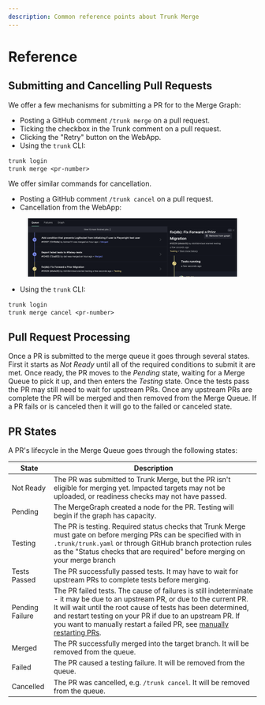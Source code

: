 ```yaml
---
description: Common reference points about Trunk Merge
---
```


# Reference

## Submitting and Cancelling Pull Requests

We offer a few mechanisms for submitting a PR for to the Merge Graph:

* Posting a GitHub comment `/trunk merge` on a pull request.
* Ticking the checkbox in the Trunk comment on a pull request.
* Clicking the "Retry" button on the WebApp.
* Using the `trunk` CLI:

```
trunk login
trunk merge <pr-number>
```

We offer similar commands for cancellation.

* Posting a GitHub comment `/trunk cancel` on a pull request.
* Cancellation from the WebApp:

<figure><img src="../.gitbook/assets/image (6) (1).png" alt=""><figcaption></figcaption></figure>

* Using the `trunk` CLI:

```
trunk login
trunk merge cancel <pr-number>
```

## Pull Request Processing

Once a PR is submitted to the merge queue it goes through several states. First it starts as _Not Ready_ until all of the required conditions to submit it are met. Once ready, the PR moves to the _Pending_ state, waiting for a Merge Queue to pick it up, and then enters the _Testing_ state. Once the tests pass the PR may still need to wait for upstream PRs. Once any upstream PRs are complete the PR will be merged and then removed from the Merge Queue. If a PR fails or is canceled then it will go to the failed or canceled state.

## PR States

A PR's lifecycle in the Merge Queue goes through the following states:

| State           | Description                                                                                                                                                                                                                                                                                                                                                                    |
| --------------- | ------------------------------------------------------------------------------------------------------------------------------------------------------------------------------------------------------------------------------------------------------------------------------------------------------------------------------------------------------------------------------ |
| Not Ready       | The PR was submitted to Trunk Merge, but the PR isn't eligible for merging yet. Impacted targets may not be uploaded, or readiness checks may not have passed.                                                                                                                                                                                                                 |
| Pending         | The MergeGraph created a node for the PR. Testing will begin if the graph has capacity.                                                                                                                                                                                                                                                                                        |
| Testing         | The PR is testing. Required status checks that Trunk Merge must gate on before merging PRs can be specified with in `.trunk/trunk.yaml` or through GitHub branch protection rules as the "Status checks that are required" before merging on your merge branch                                                                                                                 |
| Tests Passed    | The PR successfully passed tests. It may have to wait for upstream PRs to complete tests before merging.                                                                                                                                                                                                                                                                       |
| Pending Failure | The PR failed tests. The cause of failures is still indeterminate - it may be due to an upstream PR, or due to the current PR. It will wait until the root cause of tests has been determined, and restart testing on your PR if due to an upstream PR. If you want to manually restart a failed PR, see [manually restarting PRs](using-the-webapp.md#restarting-failed-prs). |
| Merged          | The PR successfully merged into the target branch. It will be removed from the queue.                                                                                                                                                                                                                                                                                          |
| Failed          | The PR caused a testing failure. It will be removed from the queue.                                                                                                                                                                                                                                                                                                            |
| Cancelled       | The PR was cancelled, e.g. `/trunk cancel`. It will be removed from the queue.                                                                                                                                                                                                                                                                                                 |
